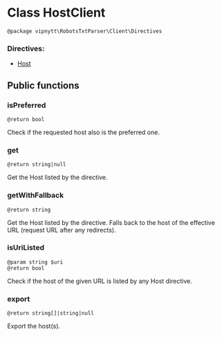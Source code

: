# Class HostClient
```
@package vipnytt\RobotsTxtParser\Client\Directives
```
### Directives:
- [Host](../directives.md#host)

## Public functions

### isPreferred
```
@return bool
```
Check if the requested host also is the preferred one.

### get
```
@return string|null
```
Get the Host listed by the directive.

### getWithFallback
```
@return string
```
Get the Host listed by the directive. Falls back to the host of the effective URL (request URL after any redirects).

### isUriListed
```
@param string $uri
@return bool
```
Check if the host of the given URL is listed by any Host directive.

### export
```
@return string[]|string|null
```
Export the host(s).
